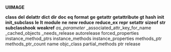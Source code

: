**UIIMAGE**

__class__
__del__
__delattr__
__dict__
__dir__
__doc__
__eq__
__format__
__ge__
__getattr__
__getattribute__
__gt__
__hash__
__init__
__init_subclass__
__le__
__lt__
__module__
__ne__
__new__
__reduce__
__reduce_ex__
__repr__
__setattr__
__sizeof__
__str__
__subclasshook__
__weakref__
_as_parameter_
_associated_attr_key_for_name
_cached_objects
_needs_release
 autorelease
 forced_properties
 instance_method_ptrs
 instance_methods
 instance_properties
 methods_ptr
 methods_ptr_count
 name
 objc_class
 partial_methods
 ptr
 release